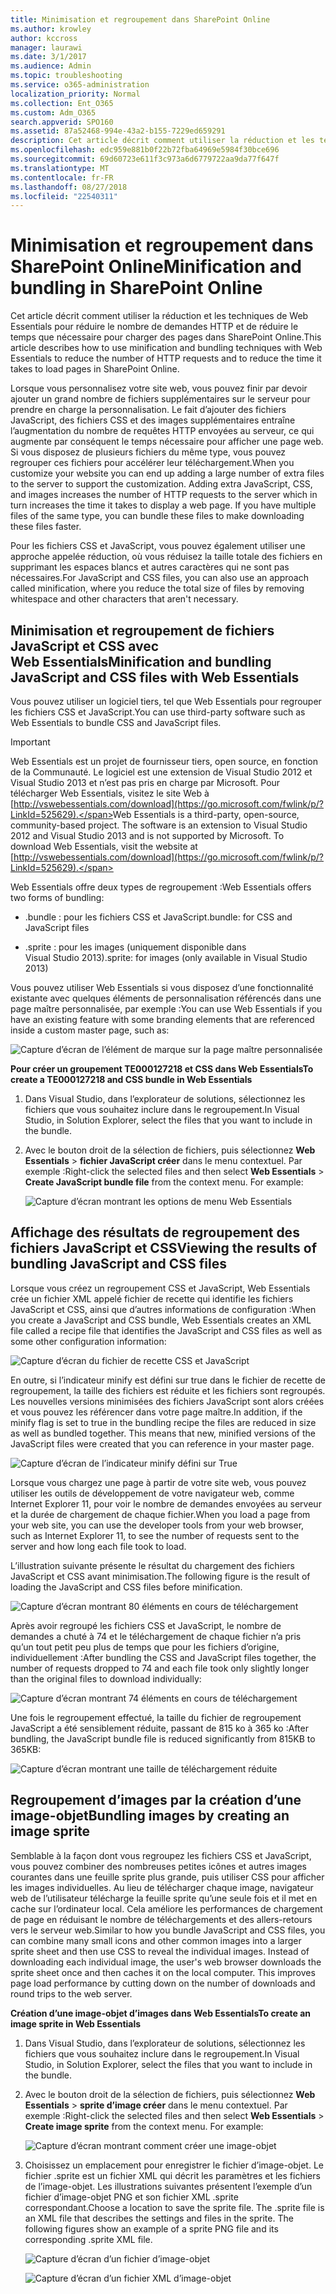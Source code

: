 ```yaml
---
title: Minimisation et regroupement dans SharePoint Online
ms.author: krowley
author: kccross
manager: laurawi
ms.date: 3/1/2017
ms.audience: Admin
ms.topic: troubleshooting
ms.service: o365-administration
localization_priority: Normal
ms.collection: Ent_O365
ms.custom: Adm_O365
search.appverid: SPO160
ms.assetid: 87a52468-994e-43a2-b155-7229ed659291
description: Cet article décrit comment utiliser la réduction et les techniques de Web Essentials pour réduire le nombre de demandes HTTP et de réduire le temps que nécessaire pour charger des pages dans SharePoint Online.
ms.openlocfilehash: edc959e881b0f22b72fba64969e5984f30bce696
ms.sourcegitcommit: 69d60723e611f3c973a6d6779722aa9da77f647f
ms.translationtype: MT
ms.contentlocale: fr-FR
ms.lasthandoff: 08/27/2018
ms.locfileid: "22540311"
---
```

# <a name="minification-and-bundling-in-sharepoint-online"></a><span data-ttu-id="c6ad6-103">Minimisation et regroupement dans SharePoint Online</span><span class="sxs-lookup"><span data-stu-id="c6ad6-103">Minification and bundling in SharePoint Online</span></span>

<span data-ttu-id="c6ad6-104">Cet article décrit comment utiliser la réduction et les techniques de Web Essentials pour réduire le nombre de demandes HTTP et de réduire le temps que nécessaire pour charger des pages dans SharePoint Online.</span><span class="sxs-lookup"><span data-stu-id="c6ad6-104">This article describes how to use minification and bundling techniques with Web Essentials to reduce the number of HTTP requests and to reduce the time it takes to load pages in SharePoint Online.</span></span>
  
<span data-ttu-id="c6ad6-p101">Lorsque vous personnalisez votre site web, vous pouvez finir par devoir ajouter un grand nombre de fichiers supplémentaires sur le serveur pour prendre en charge la personnalisation. Le fait d’ajouter des fichiers JavaScript, des fichiers CSS et des images supplémentaires entraîne l’augmentation du nombre de requêtes HTTP envoyées au serveur, ce qui augmente par conséquent le temps nécessaire pour afficher une page web. Si vous disposez de plusieurs fichiers du même type, vous pouvez regrouper ces fichiers pour accélérer leur téléchargement.</span><span class="sxs-lookup"><span data-stu-id="c6ad6-p101">When you customize your website you can end up adding a large number of extra files to the server to support the customization. Adding extra JavaScript, CSS, and images increases the number of HTTP requests to the server which in turn increases the time it takes to display a web page. If you have multiple files of the same type, you can bundle these files to make downloading these files faster.</span></span>
  
<span data-ttu-id="c6ad6-108">Pour les fichiers CSS et JavaScript, vous pouvez également utiliser une approche appelée réduction, où vous réduisez la taille totale des fichiers en supprimant les espaces blancs et autres caractères qui ne sont pas nécessaires.</span><span class="sxs-lookup"><span data-stu-id="c6ad6-108">For JavaScript and CSS files, you can also use an approach called minification, where you reduce the total size of files by removing whitespace and other characters that aren't necessary.</span></span>
  
## <a name="minification-and-bundling-javascript-and-css-files-with-web-essentials"></a><span data-ttu-id="c6ad6-109">Minimisation et regroupement de fichiers JavaScript et CSS avec Web Essentials</span><span class="sxs-lookup"><span data-stu-id="c6ad6-109">Minification and bundling JavaScript and CSS files with Web Essentials</span></span>

<span data-ttu-id="c6ad6-110">Vous pouvez utiliser un logiciel tiers, tel que Web Essentials pour regrouper les fichiers CSS et JavaScript.</span><span class="sxs-lookup"><span data-stu-id="c6ad6-110">You can use third-party software such as Web Essentials to bundle CSS and JavaScript files.</span></span>
  
> [!IMPORTANT]
> <span data-ttu-id="c6ad6-p102">Web Essentials est un projet de fournisseur tiers, open source, en fonction de la Communauté. Le logiciel est une extension de Visual Studio 2012 et Visual Studio 2013 et n’est pas pris en charge par Microsoft. Pour télécharger Web Essentials, visitez le site Web à [http://vswebessentials.com/download](https://go.microsoft.com/fwlink/p/?LinkId=525629).</span><span class="sxs-lookup"><span data-stu-id="c6ad6-p102">Web Essentials is a third-party, open-source, community-based project. The software is an extension to Visual Studio 2012 and Visual Studio 2013 and is not supported by Microsoft. To download Web Essentials, visit the website at [http://vswebessentials.com/download](https://go.microsoft.com/fwlink/p/?LinkId=525629).</span></span> 
  
<span data-ttu-id="c6ad6-114">Web Essentials offre deux types de regroupement :</span><span class="sxs-lookup"><span data-stu-id="c6ad6-114">Web Essentials offers two forms of bundling:</span></span>
  
- <span data-ttu-id="c6ad6-115">.bundle : pour les fichiers CSS et JavaScript</span><span class="sxs-lookup"><span data-stu-id="c6ad6-115">.bundle: for CSS and JavaScript files</span></span>
    
- <span data-ttu-id="c6ad6-116">.sprite : pour les images (uniquement disponible dans Visual Studio 2013)</span><span class="sxs-lookup"><span data-stu-id="c6ad6-116">.sprite: for images (only available in Visual Studio 2013)</span></span>
    
<span data-ttu-id="c6ad6-117">Vous pouvez utiliser Web Essentials si vous disposez d’une fonctionnalité existante avec quelques éléments de personnalisation référencés dans une page maître personnalisée, par exemple :</span><span class="sxs-lookup"><span data-stu-id="c6ad6-117">You can use Web Essentials if you have an existing feature with some branding elements that are referenced inside a custom master page, such as:</span></span>
  
![Capture d’écran de l’élément de marque sur la page maître personnalisée](media/3a6eba36-973d-482b-8556-a9394b8ba19f.png)
  
 <span data-ttu-id="c6ad6-119">**Pour créer un groupement TE000127218 et CSS dans Web Essentials**</span><span class="sxs-lookup"><span data-stu-id="c6ad6-119">**To create a TE000127218 and CSS bundle in Web Essentials**</span></span>
  
1. <span data-ttu-id="c6ad6-120">Dans Visual Studio, dans l’explorateur de solutions, sélectionnez les fichiers que vous souhaitez inclure dans le regroupement.</span><span class="sxs-lookup"><span data-stu-id="c6ad6-120">In Visual Studio, in Solution Explorer, select the files that you want to include in the bundle.</span></span>
    
2. <span data-ttu-id="c6ad6-p103">Avec le bouton droit de la sélection de fichiers, puis sélectionnez **Web Essentials** \> **fichier JavaScript créer** dans le menu contextuel. Par exemple :</span><span class="sxs-lookup"><span data-stu-id="c6ad6-p103">Right-click the selected files and then select **Web Essentials** \> **Create JavaScript bundle file** from the context menu. For example:</span></span> 
    
    ![Capture d’écran montrant les options de menu Web Essentials](media/41aac84c-4538-4f78-b454-46e651f868a3.png)
  
## <a name="viewing-the-results-of-bundling-javascript-and-css-files"></a><span data-ttu-id="c6ad6-124">Affichage des résultats de regroupement des fichiers JavaScript et CSS</span><span class="sxs-lookup"><span data-stu-id="c6ad6-124">Viewing the results of bundling JavaScript and CSS files</span></span>

<span data-ttu-id="c6ad6-125">Lorsque vous créez un regroupement CSS et JavaScript, Web Essentials crée un fichier XML appelé fichier de recette qui identifie les fichiers JavaScript et CSS, ainsi que d’autres informations de configuration :</span><span class="sxs-lookup"><span data-stu-id="c6ad6-125">When you create a JavaScript and CSS bundle, Web Essentials creates an XML file called a recipe file that identifies the JavaScript and CSS files as well as some other configuration information:</span></span> 
  
![Capture d’écran du fichier de recette CSS et JavaScript](media/7ba891f8-52d8-467b-a0f6-b062dd1137a4.png)
  
<span data-ttu-id="c6ad6-p104">En outre, si l’indicateur minify est défini sur true dans le fichier de recette de regroupement, la taille des fichiers est réduite et les fichiers sont regroupés. Les nouvelles versions minimisées des fichiers JavaScript sont alors créées et vous pouvez les référencer dans votre page maître.</span><span class="sxs-lookup"><span data-stu-id="c6ad6-p104">In addition, if the minify flag is set to true in the bundling recipe the files are reduced in size as well as bundled together. This means that new, minified versions of the JavaScript files were created that you can reference in your master page.</span></span>
  
![Capture d’écran de l’indicateur minify défini sur True](media/50523af2-6412-4117-ac3d-5bd26f6d562e.png)
  
<span data-ttu-id="c6ad6-130">Lorsque vous chargez une page à partir de votre site web, vous pouvez utiliser les outils de développement de votre navigateur web, comme Internet Explorer 11, pour voir le nombre de demandes envoyées au serveur et la durée de chargement de chaque fichier.</span><span class="sxs-lookup"><span data-stu-id="c6ad6-130">When you load a page from your web site, you can use the developer tools from your web browser, such as Internet Explorer 11, to see the number of requests sent to the server and how long each file took to load.</span></span>
  
<span data-ttu-id="c6ad6-131">L’illustration suivante présente le résultat du chargement des fichiers JavaScript et CSS avant minimisation.</span><span class="sxs-lookup"><span data-stu-id="c6ad6-131">The following figure is the result of loading the JavaScript and CSS files before minification.</span></span>
  
![Capture d’écran montrant 80 éléments en cours de téléchargement](media/e2df3912-1923-46e6-8cf2-3015a31554e1.png)
  
<span data-ttu-id="c6ad6-133">Après avoir regroupé les fichiers CSS et JavaScript, le nombre de demandes a chuté à 74 et le téléchargement de chaque fichier n’a pris qu’un tout petit peu plus de temps que pour les fichiers d’origine, individuellement :</span><span class="sxs-lookup"><span data-stu-id="c6ad6-133">After bundling the CSS and JavaScript files together, the number of requests dropped to 74 and each file took only slightly longer than the original files to download individually:</span></span>
  
![Capture d’écran montrant 74 éléments en cours de téléchargement](media/686c4387-70e8-4a74-9d45-059f33a91184.png)
  
<span data-ttu-id="c6ad6-135">Une fois le regroupement effectué, la taille du fichier de regroupement JavaScript a été sensiblement réduite, passant de 815 ko à 365 ko :</span><span class="sxs-lookup"><span data-stu-id="c6ad6-135">After bundling, the JavaScript bundle file is reduced significantly from 815KB to 365KB:</span></span>
  
![Capture d’écran montrant une taille de téléchargement réduite](media/5e7dbd98-faff-4f68-b320-108fb252e395.png)
  
## <a name="bundling-images-by-creating-an-image-sprite"></a><span data-ttu-id="c6ad6-137">Regroupement d’images par la création d’une image-objet</span><span class="sxs-lookup"><span data-stu-id="c6ad6-137">Bundling images by creating an image sprite</span></span>

<span data-ttu-id="c6ad6-p105">Semblable à la façon dont vous regroupez les fichiers CSS et JavaScript, vous pouvez combiner des nombreuses petites icônes et autres images courantes dans une feuille sprite plus grande, puis utiliser CSS pour afficher les images individuelles. Au lieu de télécharger chaque image, navigateur web de l’utilisateur télécharge la feuille sprite qu’une seule fois et il met en cache sur l’ordinateur local. Cela améliore les performances de chargement de page en réduisant le nombre de téléchargements et des allers-retours vers le serveur web.</span><span class="sxs-lookup"><span data-stu-id="c6ad6-p105">Similar to how you bundle JavaScript and CSS files, you can combine many small icons and other common images into a larger sprite sheet and then use CSS to reveal the individual images. Instead of downloading each individual image, the user's web browser downloads the sprite sheet once and then caches it on the local computer. This improves page load performance by cutting down on the number of downloads and round trips to the web server.</span></span>
  
 <span data-ttu-id="c6ad6-141">**Création d’une image-objet d’images dans Web Essentials**</span><span class="sxs-lookup"><span data-stu-id="c6ad6-141">**To create an image sprite in Web Essentials**</span></span>
  
1. <span data-ttu-id="c6ad6-142">Dans Visual Studio, dans l’explorateur de solutions, sélectionnez les fichiers que vous souhaitez inclure dans le regroupement.</span><span class="sxs-lookup"><span data-stu-id="c6ad6-142">In Visual Studio, in Solution Explorer, select the files that you want to include in the bundle.</span></span>
    
2. <span data-ttu-id="c6ad6-p106">Avec le bouton droit de la sélection de fichiers, puis sélectionnez **Web Essentials** \> **sprite d’image créer** dans le menu contextuel. Par exemple :</span><span class="sxs-lookup"><span data-stu-id="c6ad6-p106">Right-click the selected files and then select **Web Essentials** \> **Create image sprite** from the context menu. For example:</span></span> 
    
    ![Capture d’écran montrant comment créer une image-objet](media/de0fe741-4ef7-4e3b-bafa-ef9f4822dac6.png)
  
3. <span data-ttu-id="c6ad6-p107">Choisissez un emplacement pour enregistrer le fichier d’image-objet. Le fichier .sprite est un fichier XML qui décrit les paramètres et les fichiers de l’image-objet. Les illustrations suivantes présentent l’exemple d’un fichier d’image-objet PNG et son fichier XML .sprite correspondant.</span><span class="sxs-lookup"><span data-stu-id="c6ad6-p107">Choose a location to save the sprite file. The .sprite file is an XML file that describes the settings and files in the sprite. The following figures show an example of a sprite PNG file and its corresponding .sprite XML file.</span></span>
    
    ![Capture d’écran d’un fichier d’image-objet](media/0876bb2a-d1b9-4169-8e95-9c290d628d90.png)
  
    ![Capture d’écran d’un fichier XML d’image-objet](media/d1f94776-280d-4d56-abb5-384f145d9989.png)
  

